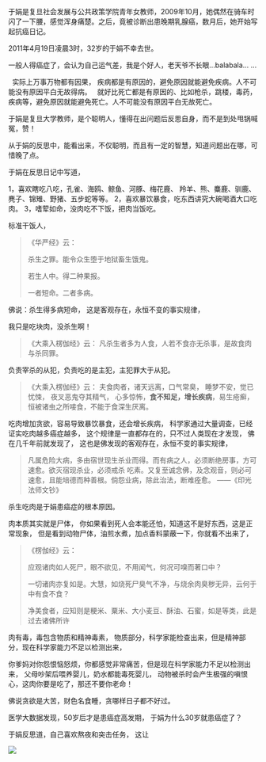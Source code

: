 于娟是复旦社会发展与公共政策学院青年女教师，2009年10月，她偶然在骑车时闪了一下腰，感觉浑身痛楚。之后，竟被诊断出患晚期乳腺癌，数月后，她开始写起抗癌日记。

2011年4月19日凌晨3时，32岁的于娟不幸去世。

一般人得癌症了，会认为自己运气差，我是个好人，老天爷不长眼...balabala... ...

&nbsp;
实际上万事万物都有因果，
疾病都是有原因的，避免原因就能避免疾病。人不可能没有原因平白无故得病。
&nbsp;
就好比死亡都是有原因的、比如枪杀，跳楼，毒药，疾病等，避免原因就能避免死亡。人不可能没有原因平白无故死亡。

于娟是复旦大学教师，是个聪明人，懂得在出问题后反思自身，而不是到处甩锅喊冤，赞！

从于娟的反思中，能看出来，不仅聪明，而且有一定的智慧，知道问题出在哪，可惜晚了点。

于娟在反思日记中写道，

1，喜欢瞎吃八吃，孔雀、海鸥、鲸鱼、河豚、梅花鹿、 羚羊、熊、麋鹿、驯鹿、麂子、锦雉、野猪、五步蛇等等。
2，喜欢暴饮暴食，吃东西讲究大碗喝酒大口吃肉。
3，嗜荤如命，没肉吃不下饭，把肉当饭吃。

标准干饭人，

> 《华严经》云：
> 
> 杀生之罪。能令众生堕于地狱畜生饿鬼。
> 
> 若生人中。得二种果报。
> 
> 一者短命。二者多病。 

佛说：杀生得多病短命，
这是客观存在，永恒不变的事实规律，

我只是吃块肉，没杀生啊！

> 《大乘入楞伽经》云： 
> 凡杀生者多为人食，人若不食亦无杀事，是故食肉与杀同罪。

负责宰杀的从犯，负责吃的是主犯，主犯罪大于从犯。

> 《大乘入楞伽经》云：
>  夫食肉者，诸天远离，口气常臭，
> 睡梦不安，觉已忧悚， 夜叉恶鬼夺其精气，
>  心多惊怖，**食不知足，增长疾病**，易生疮癣， 
> 恒被诸虫之所唼食，不能于食深生厌离。

吃肉增加贪欲，容易导致暴饮暴食，还会增长疾病，
科学家通过大量调查，已经证实吃肉越多癌症越多，
这个规律是一直都存在的，只不过人类现在才发现，
佛在几千年前就发现了，
这也是佛发现的客观存在，永恒不变的事实规律，

> 凡属危险大病，多由宿世现生杀业而得。而有病之人，必须断绝房事，方可速愈。欲灭宿现杀业，必须戒杀 吃素。又复至诚念佛，及念观音，则必可速愈，且能培德而种善根。倘怨业病，除此治法，断难痊愈。 
> ——《印光法师文钞》

杀生吃肉是于娟患癌症的根本原因。

肉本质其实就是尸体，
你如果看到死人会本能还怕，知道这不是好东西，这是正常现象，
但是看到动物尸体，油煎水煮，加点香料蒙蔽一下，你就看不出来了，
> 《楞伽经》云： 
> 
> 应观诸肉如人死尸，眼不欲见，不用闻气，何况可嗅而著口中？
> 
> 一切诸肉亦复如是。大慧，如烧死尸臭气不净，与烧余肉臭秽无异，云何于中有食不食？
> 
> 净美食者，应知则是粳米、粟米、大小麦豆、酥油、石蜜，如是等类，此是过去诸佛所许

肉有毒，毒包含物质和精神毒素，
物质部分，科学家能检查出来，但是精神部分，现在科学家能力不足以检测出来，

你爹妈对你怨恨恼怒烦，你都感觉非常痛苦，但是现在科学家能力不足以检测出来，
父母吵架后喂养婴儿，奶水都能毒死婴儿，
动物被杀时会产生极强的嗔恨心，这肉你要是吃了，那还不要你老命！

佛说贪欲是大苦，财色名食睡，贪哪样日子都不好过。

医学大数据发现，50岁后才是患癌症高发期，
于娟为什么30岁就患癌症了？

于娟反思道，自己喜欢熬夜和突击任务，
这让



![](images/于娟反省.jpg)